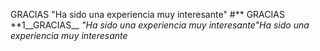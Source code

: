 GRACIAS
"Ha sido una experiencia muy interesante"
#** GRACIAS **1__GRACIAS__   *"Ha sido una experiencia muy interesante"*_Ha sido una experiencia muy interesante_